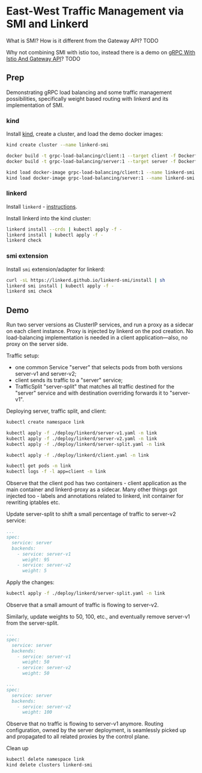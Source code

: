 # East-West Traffic Management via SMI and Linkerd

What is SMI? How is it different from the Gateway API? TODO

Why not combining SMI with istio too, instead there is a
demo on [gRPC With Istio And Gateway API](gRPCIstioGatewayMesh.md)? TODO

## Prep

Demonstrating gRPC load balancing and some traffic management possibilities, specifically weight based routing with
linkerd and its implementation of SMI.

### kind

Install [kind](https://kind.sigs.k8s.io/docs/user/quick-start/#installation), create a cluster, and load the demo docker
images:

```sh
kind create cluster --name linkerd-smi

docker build -t grpc-load-balancing/client:1 --target client -f Dockerfile .
docker build -t grpc-load-balancing/server:1 --target server -f Dockerfile .

kind load docker-image grpc-load-balancing/client:1 --name linkerd-smi
kind load docker-image grpc-load-balancing/server:1 --name linkerd-smi
```

### linkerd

Install `linkerd` - [instructions](https://linkerd.io/2.12/getting-started/#step-1-install-the-cli).

Install linkerd into the kind cluster:

```sh
linkerd install --crds | kubectl apply -f -
linkerd install | kubectl apply -f -
linkerd check
```

### smi extension

Install `smi` extension/adapter for linkerd:

```sh
curl -sL https://linkerd.github.io/linkerd-smi/install | sh
linkerd smi install | kubectl apply -f -
linkerd smi check
```

## Demo

Run two server versions as ClusterIP services, and run a proxy as a sidecar on each client instance.
Proxy is injected by linkerd on the pod creation. No load-balancing implementation is needed in a client
application—also, no proxy on the server side.

Traffic setup:

* one common Service "server" that selects pods from both versions server-v1 and server-v2;
* client sends its traffic to a "server" service;
* TrafficSplit "server-split" that matches all traffic destined for the "server" service and with destination
  overriding forwards it to "server-v1".

Deploying server, traffic split, and client:

```sh
kubectl create namespace link

kubectl apply -f ./deploy/linkerd/server-v1.yaml -n link
kubectl apply -f ./deploy/linkerd/server-v2.yaml -n link
kubectl apply -f ./deploy/linkerd/server-split.yaml -n link

kubectl apply -f ./deploy/linkerd/client.yaml -n link

kubectl get pods -n link
kubectl logs -f -l app=client -n link
```

Observe that the client pod has two containers - client application as the main container and linkerd-proxy as a
sidecar. Many other things got injected too - labels and annotations related to linkerd, init container
for rewriting iptables etc.

Update server-split to shift a small percentage of traffic to server-v2 service:

```yaml
...
spec:
  service: server
  backends:
    - service: server-v1
      weight: 95
    - service: server-v2
      weight: 5
```

Apply the changes:

```sh
kubectl apply -f ./deploy/linkerd/server-split.yaml -n link
```

Observe that a small amount of traffic is flowing to server-v2.

Similarly, update weights to 50, 100, etc., and eventually remove server-v1 from the server-split.

```yaml
...
spec:
  service: server
  backends:
    - service: server-v1
      weight: 50
    - service: server-v2
      weight: 50
```

```yaml
...
spec:
  service: server
  backends:
    - service: server-v2
      weight: 100
```

Observe that no traffic is flowing to server-v1 anymore.
Routing configuration, owned by the server deployment, is seamlessly picked up and propagated to all related proxies by
the control plane.

Clean up

```sh
kubectl delete namespace link
kind delete clusters linkerd-smi
```
